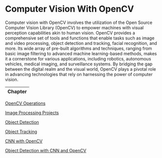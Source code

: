 # Computer Vision With OpenCV

Computer vision with OpenCV involves the utilization of the Open Source Computer Vision Library (OpenCV) to empower machines with visual perception capabilities akin to human vision. OpenCV provides a comprehensive set of tools and functions that enable tasks such as image and video processing, object detection and tracking, facial recognition, and more. Its wide array of pre-built algorithms and techniques, ranging from basic image filtering to advanced machine learning-based methods, makes it a cornerstone for various applications, including robotics, autonomous vehicles, medical imaging, and surveillance systems. By bridging the gap between the digital realm and the visual world, OpenCV plays a pivotal role in advancing technologies that rely on harnessing the power of computer vision.

| Chapter 
|----------

[OpenCV Operations](open_cv-operations/README.md) 

[Image Processing Projects](image-processing-projects/README.md) 

[Object Detection](object-detection/README.md) 

[Object Tracking](object-tracking/README.md)

[CNN with OpenCV](cnn-with-opencv/README.md)

[Object Detection with CNN and OpenCV](object-detection-with-cnn/README.md)






